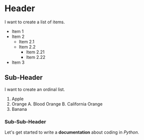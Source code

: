 # Header

I want to create a list of items.

- Item 1
- Item 2
  - Item 2.1
  - Item 2.2
      - Item 2.21
      - Item 2.22
- Item 3

## Sub-Header

I want to create an ordinal list.

1. Apple
2. Orange
     A. Blood Orange
     B. California Orange
4. Banana

### Sub-Sub-Header

Let's get started to write a **documentation** about coding in *Python*.
